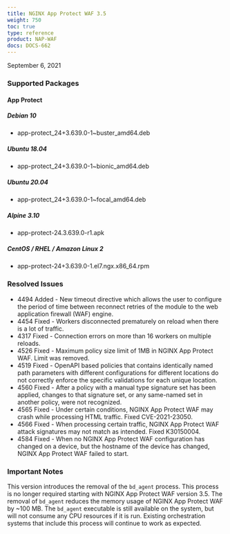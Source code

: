```yaml
---
title: NGINX App Protect WAF 3.5
weight: 750
toc: true
type: reference
product: NAP-WAF
docs: DOCS-662
---
```


September 6, 2021

### Supported Packages

#### App Protect

##### Debian 10

- app-protect_24+3.639.0-1~buster_amd64.deb

##### Ubuntu 18.04

- app-protect_24+3.639.0-1~bionic_amd64.deb

##### Ubuntu 20.04

- app-protect_24+3.639.0-1~focal_amd64.deb

##### Alpine 3.10

- app-protect-24.3.639.0-r1.apk

##### CentOS / RHEL / Amazon Linux 2

- app-protect-24+3.639.0-1.el7.ngx.x86_64.rpm

### Resolved Issues

- 4494 Added - New timeout directive which allows the user to configure the period of time between reconnect retries of the module to the web application firewall (WAF) engine.
- 4454 Fixed - Workers disconnected prematurely on reload when there is a lot of traffic.
- 4317 Fixed - Connection errors on more than 16 workers on multiple reloads.
- 4526 Fixed - Maximum policy size limit of 1MB in NGINX App Protect WAF. Limit was removed.
- 4519 Fixed - OpenAPI based policies that contains identically named path parameters with different configurations for different locations do not correctly enforce the specific validations for each unique location.
- 4560 Fixed - After a policy with a manual type signature set has been applied, changes to that signature set, or any same-named set in another policy, were not recognized.
- 4565 Fixed - Under certain conditions, NGINX App Protect WAF may crash while processing HTML traffic. Fixed CVE-2021-23050.
- 4566 Fixed - When processing certain traffic, NGINX App Protect WAF attack signatures may not match as intended. Fixed K30150004.
- 4584 Fixed - When no NGINX App Protect WAF configuration has changed on a device, but the hostname of the device has changed, NGINX App Protect WAF failed to start.

### Important Notes

This version introduces the removal of the `bd_agent` process. This process is no longer required starting with NGINX App Protect WAF version 3.5.
The removal of `bd_agent` reduces the memory usage of NGINX App Protect WAF by ~100 MB.
The `bd_agent` executable is still available on the system, but will not consume any CPU resources if it is run. Existing orchestration systems that include this process will continue to work as expected.
